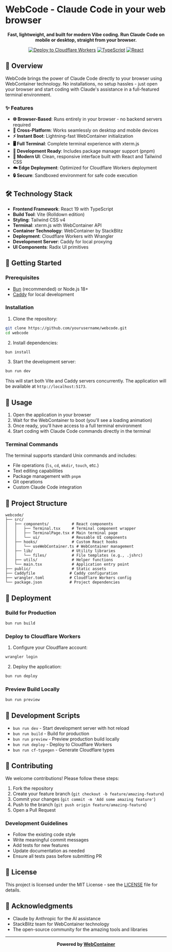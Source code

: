 # WebCode - Claude Code in your web browser

<div align="center">
  
  **Fast, lightweight, and built for modern Vibe coding. Run Claude Code on mobile or desktop, straight from your browser.**
  
  [![Deploy to Cloudflare Workers](https://img.shields.io/badge/Deploy%20to-Cloudflare%20Workers-F38020?style=for-the-badge&logo=cloudflare&logoColor=white)](https://workers.cloudflare.com/)
  [![TypeScript](https://img.shields.io/badge/TypeScript-007ACC?style=for-the-badge&logo=typescript&logoColor=white)](https://www.typescriptlang.org/)
  [![React](https://img.shields.io/badge/React-20232A?style=for-the-badge&logo=react&logoColor=61DAFB)](https://reactjs.org/)
  
</div>

## 🚀 Overview

WebCode brings the power of Claude Code directly to your browser using WebContainer technology. No installations, no setup hassles - just open your browser and start coding with Claude's assistance in a full-featured terminal environment.

### ✨ Features

- **🌐 Browser-Based**: Runs entirely in your browser - no backend servers required
- **📱 Cross-Platform**: Works seamlessly on desktop and mobile devices
- **⚡ Instant Boot**: Lightning-fast WebContainer initialization
- **🖥️ Full Terminal**: Complete terminal experience with xterm.js
- **🔧 Development Ready**: Includes package manager support (pnpm)
- **🎨 Modern UI**: Clean, responsive interface built with React and Tailwind CSS
- **☁️ Edge Deployment**: Optimized for Cloudflare Workers deployment
- **🔒 Secure**: Sandboxed environment for safe code execution

## 🛠️ Technology Stack

- **Frontend Framework**: React 19 with TypeScript
- **Build Tool**: Vite (Rolldown edition)
- **Styling**: Tailwind CSS v4
- **Terminal**: xterm.js with WebContainer API
- **Container Technology**: WebContainer by StackBlitz
- **Deployment**: Cloudflare Workers with Wrangler
- **Development Server**: Caddy for local proxying
- **UI Components**: Radix UI primitives

## 🏃 Getting Started

### Prerequisites

- [Bun](https://bun.sh/) (recommended) or Node.js 18+
- [Caddy](https://caddyserver.com/) for local development

### Installation

1. Clone the repository:
```bash
git clone https://github.com/yourusername/webcode.git
cd webcode
```

2. Install dependencies:
```bash
bun install
```

3. Start the development server:
```bash
bun run dev
```

This will start both Vite and Caddy servers concurrently. The application will be available at `http://localhost:5173`.

## 📖 Usage

1. Open the application in your browser
2. Wait for the WebContainer to boot (you'll see a loading animation)
3. Once ready, you'll have access to a full terminal environment
4. Start coding with Claude Code commands directly in the terminal

### Terminal Commands

The terminal supports standard Unix commands and includes:
- File operations (`ls`, `cd`, `mkdir`, `touch`, etc.)
- Text editing capabilities
- Package management with `pnpm`
- Git operations
- Custom Claude Code integration

## 📁 Project Structure

```
webcode/
├── src/
│   ├── components/          # React components
│   │   ├── Terminal.tsx     # Terminal component wrapper
│   │   ├── TerminalPage.tsx # Main terminal page
│   │   └── ui/              # Reusable UI components
│   ├── hooks/               # Custom React hooks
│   │   └── useWebContainer.ts # WebContainer management
│   ├── lib/                 # Utility libraries
│   │   └── files/           # File templates (e.g., .jshrc)
│   ├── utils/               # Helper functions
│   └── main.tsx             # Application entry point
├── public/                  # Static assets
├── Caddyfile               # Caddy configuration
├── wrangler.toml           # Cloudflare Workers config
└── package.json            # Project dependencies
```

## 🚀 Deployment

### Build for Production

```bash
bun run build
```

### Deploy to Cloudflare Workers

1. Configure your Cloudflare account:
```bash
wrangler login
```

2. Deploy the application:
```bash
bun run deploy
```

### Preview Build Locally

```bash
bun run preview
```

## 🧪 Development Scripts

- `bun run dev` - Start development server with hot reload
- `bun run build` - Build for production
- `bun run preview` - Preview production build locally
- `bun run deploy` - Deploy to Cloudflare Workers
- `bun run cf-typegen` - Generate Cloudflare types

## 🤝 Contributing

We welcome contributions! Please follow these steps:

1. Fork the repository
2. Create your feature branch (`git checkout -b feature/amazing-feature`)
3. Commit your changes (`git commit -m 'Add some amazing feature'`)
4. Push to the branch (`git push origin feature/amazing-feature`)
5. Open a Pull Request

### Development Guidelines

- Follow the existing code style
- Write meaningful commit messages
- Add tests for new features
- Update documentation as needed
- Ensure all tests pass before submitting PR

## 📄 License

This project is licensed under the MIT License - see the [LICENSE](LICENSE) file for details.

## 🙏 Acknowledgments

- Claude by Anthropic for the AI assistance
- StackBlitz team for WebContainer technology
- The open-source community for the amazing tools and libraries

---

<div align="center">
  
  **Powered by [WebContainer](https://webcontainers.io/)**
  
</div>
